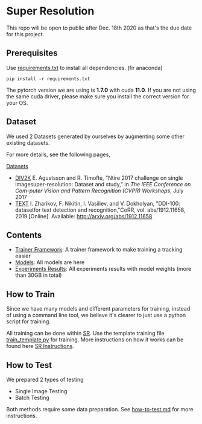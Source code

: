 # Super Resolution

This repo will be open to public after Dec. 18th 2020 as that's the due date for this project.

## Prerequisites

Use [requirements.txt](./requirements.txt) to install all dependencies. (fir anaconda)

`pip install -r requirements.txt`

The pytorch version we are using is **1.7.0** with cuda **11.0**. If you are not using the same cuda driver, please make sure you install the correct version for your OS.

## Dataset
We used 2 Datasets generated by ourselves by augmenting some other existing datasets.

For more details, see the following pages,

[Datasets](./datasets)
- [DIV2K](./datasets/DIV2K) E.  Agustsson  and  R.  Timofte,  "Ntire  2017  challenge  on  single  imagesuper-resolution: Dataset and study," in *The IEEE Conference on Com-puter Vision and Pattern Recognition (CVPR) Workshops*, July 2017
- [TEXT](./datasets/TEXT) I. Zharikov, F. Nikitin, I. Vasiliev, and V. Dokholyan, "DDI-100: datasetfor  text  detection  and  recognition,"CoRR,  vol.  abs/1912.11658,  2019.[Online]. Available: http://arxiv.org/abs/1912.11658


## Contents

- [Trainer Framework](./SR): A trainer framework to make training a tracking easier
- [Models](./SR/model): All models are here
- [Experiments Results](https://onedrive.live.com/?authkey=%21AFA6I61NVeysBP8&id=7A78FD2CB5D891D5%21161697&cid=7A78FD2CB5D891D5): All experiments results with model weights (more than 30GB in total)

## How to Train

Since we have many models and different parameters for training, instead of using a command line tool, we believe it's clearer to just use a python script for training.

All training can be done within [SR](./SR). Use the template training file [train_template.py](./SR/train_template.py) for training. More instructions on how it works can be found here [SR Instructions](./SR/README.md).


## How to Test

We prepared 2 types of testing
- Single Image Testing
- Batch Testing

Both methods require some data preparation. See [how-to-test.md](./how-to-test.md) for more instructions.